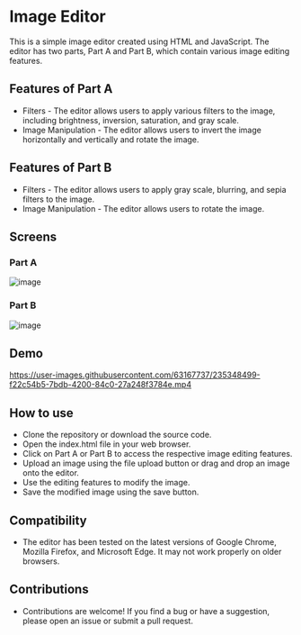 # Image Editor
This is a simple image editor created using HTML and JavaScript. The editor has two parts, Part A and Part B, which contain various image editing features.

## Features of Part A
- Filters - The editor allows users to apply various filters to the image, including brightness, inversion, saturation, and gray scale.
- Image Manipulation - The editor allows users to invert the image horizontally and vertically and rotate the image.

## Features of Part B
- Filters - The editor allows users to apply gray scale, blurring, and sepia filters to the image.
- Image Manipulation - The editor allows users to rotate the image.

## Screens 
### Part A
![image](https://user-images.githubusercontent.com/63167737/235348212-40e85aab-9b4e-4152-94e9-d3b7e58129d2.png)
### Part B
![image](https://user-images.githubusercontent.com/63167737/235348233-f3199c11-d91d-4f0b-804d-9baa40552e14.png)

## Demo 
https://user-images.githubusercontent.com/63167737/235348499-f22c54b5-7bdb-4200-84c0-27a248f3784e.mp4

## How to use
- Clone the repository or download the source code.
- Open the index.html file in your web browser.
- Click on Part A or Part B to access the respective image editing features.
- Upload an image using the file upload button or drag and drop an image onto the editor.
- Use the editing features to modify the image.
- Save the modified image using the save button.

## Compatibility
- The editor has been tested on the latest versions of Google Chrome, Mozilla Firefox, and Microsoft Edge. It may not work properly on older browsers.

## Contributions
- Contributions are welcome! If you find a bug or have a suggestion, please open an issue or submit a pull request.
